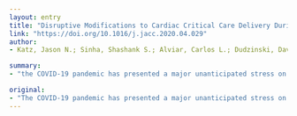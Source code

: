 ```yaml
---
layout: entry
title: "Disruptive Modifications to Cardiac Critical Care Delivery During the Covid-19 Pandemic: An International Perspective"
link: "https://doi.org/10.1016/j.jacc.2020.04.029"
author:
- Katz, Jason N.; Sinha, Shashank S.; Alviar, Carlos L.; Dudzinski, David M.; Gage, Ann; Brusca, Samuel B.; Flanagan, M. Casey; Welch, Timothy; Geller, Bram J.; Miller, P. Elliott; Leonardi, Sergio; Bohula, Erin A.; Price, Susanna; Chaudhry, Sunit-Preet; Metkus, Thomas S.; O'Brien, Connor G.; Sionis, Alessandro; Barnett, Christopher F.; Jentzer, Jacob C.; Solomon, Michael A.; Morrow, David A.; van Diepen, Sean

summary:
- "the COVID-19 pandemic has presented a major unanticipated stress on our workforce, organizational structure, systems of care, and critical resource supply. Critical care cardiologists may be uniquely positioned to treat the respiratory and cardiovascular complications of the SARS-CoV-2 virus. The manuscript draws on the experiences of colleagues from heavily impacted regions of the United States and Europe."

original:
- "The COVID-19 pandemic has presented a major unanticipated stress on our workforce, organizational structure, systems of care, and critical resource supply. In order to ensure provider safety, maximize efficiency, and optimize patient outcomes, health systems need to be agile. Critical care cardiologists may be uniquely positioned to treat the numerous respiratory and cardiovascular complications of the SARS-CoV-2 virus and support clinicians without critical care training who may be suddenly asked to care for critically ill patients. This manuscript draws upon the experiences of colleagues from heavily impacted regions of the United States and Europe as well as lessons learned from military mass casualty medicine. We offer pragmatic suggestions on how to implement scalable models for critical care delivery, cultivate educational tools for team training, and embrace technologies such as telemedicine to enable effective collaboration despite social distancing imperatives."
---
```


